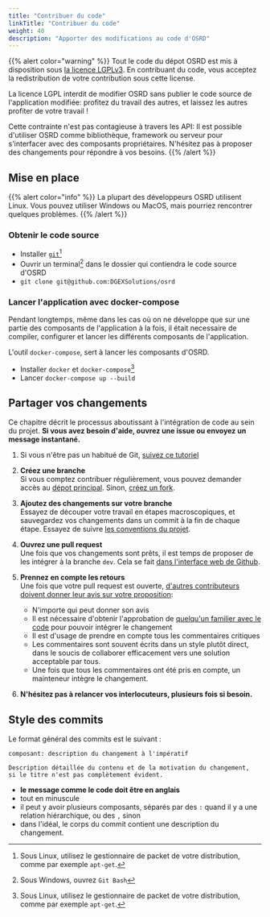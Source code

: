 ```yaml
---
title: "Contribuer du code"
linkTitle: "Contribuer du code"
weight: 40
description: "Apporter des modifications au code d'OSRD"
---
```


{{% alert color="warning" %}}
Tout le code du dépot OSRD est mis à disposition sous [la licence LGPLv3](https://choosealicense.com/licenses/lgpl-3.0/).
En contribuant du code, vous acceptez la redistribution de votre contribution sous cette license.

La licence LGPL interdit de modifier OSRD sans publier le code source de l'application modifiée: profitez du travail des autres, et laissez les autres profiter de votre travail !

Cette contrainte n'est pas contagieuse à travers les API: Il est possible d'utiliser OSRD comme bibliothèque, framework ou serveur pour s'interfacer avec des composants propriétaires. N'hésitez pas à proposer des changements pour répondre à vos besoins.
{{% /alert %}}

## Mise en place

{{% alert color="info" %}}
La plupart des développeurs OSRD utilisent Linux. Vous pouvez utiliser Windows ou MacOS, mais pourriez rencontrer quelques problèmes.
{{% /alert %}}

### Obtenir le code source

- Installer [`git`](https://git-scm.com/)[^package-manager]
- Ouvrir un terminal[^git-bash] dans le dossier qui contiendra le code source d'OSRD
- `git clone git@github.com:DGEXSolutions/osrd`

### Lancer l'application avec docker-compose

Pendant longtemps, même dans les cas où on ne développe que sur une partie des composants de l'application à la fois, il était necessaire de compiler, configurer et lancer les différents composants de l'application.

L'outil `docker-compose`, sert à lancer les composants d'OSRD.

- Installer `docker` et `docker-compose`[^package-manager]
- Lancer `docker-compose up --build`

[^package-manager]: Sous Linux, utilisez le gestionnaire de packet de votre distribution, comme par exemple `apt-get`.
[^git-bash]: Sous Windows, ouvrez `Git Bash`


## Partager vos changements

Ce chapitre décrit le processus aboutissant à l'intégration de code au sein du projet. **Si vous avez besoin d'aide, ouvrez une issue ou envoyez un message instantané.**

1) Si vous n'être pas un habitué de Git, [suivez ce tutoriel](https://learngitbranching.js.org/)

2) **Créez une branche**  
Si vous comptez contribuer régulièrement, vous pouvez demander accès au [dépot principal](https://github.com/DGEXSolutions/osrd). Sinon, [créez un fork](https://github.com/DGEXSolutions/osrd/fork).

3) **Ajoutez des changements sur votre branche**  
Essayez de découper votre travail en étapes macroscopiques, et sauvegardez vos changements dans un commit à la fin de chaque étape. Essayez de suivre [les conventions du projet](../conventions/).

4) **Ouvrez une pull request**  
Une fois que vos changements sont prêts, il est temps de proposer de les intégrer à la branche `dev`. Cela se fait [dans l'interface web de Github](https://docs.github.com/en/pull-requests/collaborating-with-pull-requests/proposing-changes-to-your-work-with-pull-requests/creating-a-pull-request).

5) **Prennez en compte les retours**  
Une fois que votre pull request est ouverte, [d'autres contributeurs doivent donner leur avis sur votre proposition](https://docs.github.com/en/pull-requests/collaborating-with-pull-requests/reviewing-changes-in-pull-requests/about-pull-request-reviews):
   - N'importe qui peut donner son avis
   - Il est nécessaire d'obtenir l'approbation de [quelqu'un familier avec le code](https://github.com/DGEXSolutions/osrd/blob/dev/.github/CODEOWNERS) pour pouvoir intégrer le changement
   - Il est d'usage de prendre en compte tous les commentaires critiques
   - Les commentaires sont souvent écrits dans un style plutôt direct, dans le soucis de collaborer efficacement vers une solution acceptable par tous.
   - Une fois que tous les commentaires ont été pris en compte, un mainteneur intègre le changement.

6) **N'hésitez pas à relancer vos interlocuteurs, plusieurs fois si besoin.**


## Style des commits

Le format général des commits est le suivant :

```
composant: description du changement à l'impératif

Description détaillée du contenu et de la motivation du changement,
si le titre n'est pas complètement évident.
```

- **le message comme le code doit être en anglais**
- tout en minuscule
- il peut y avoir plusieurs composants, séparés par des `:` quand il y a une relation hiérarchique, ou des `,` sinon
- dans l'idéal, le corps du commit contient une description du changement.
